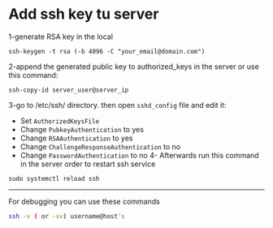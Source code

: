 # Add ssh key tu server
1-generate RSA key in the local
```
ssh-keygen -t rsa (-b 4096 -C "your_email@domain.com")
```
2-append the generated public key to authorized_keys in the server
or use this command:
```
ssh-copy-id server_user@server_ip
```
3-go to /etc/ssh/ directory. then open `sshd_config` file
and edit it:
* Set `AuthorizedKeysFile`
* Change `PubkeyAuthentication` to yes
* Change `RSAAuthentication` to yes
* Change `ChallengeResponseAuthentication` to no
* Change `PasswordAuthentication` to no
4- Afterwards run this command in the server order to restart ssh service
```
sudo systemctl reload ssh
```
---
For debugging you can use these commands
```bash
ssh -v ( or -vv) username@host's
```